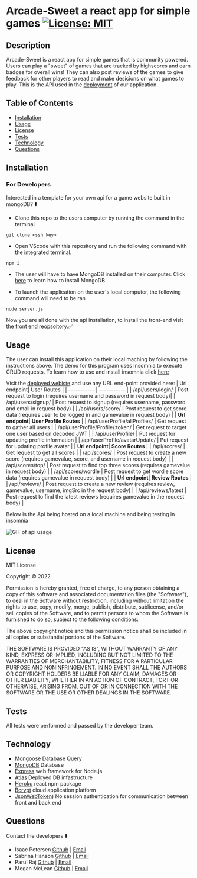 # Arcade-Sweet a react app for simple games [![License: MIT](https://img.shields.io/badge/License-MIT-yellow.svg)](https://opensource.org/licenses/MIT) 


## Description
Arcade-Sweet is a react app for simple games that is community powered.
Users can play a "sweet" of games that are tracked by highscores and earn badges for overall wins!
They can also post reviews of the games to give feedback for other players to read and make desicions on what games to play.
This is the API used in the [deployment]() of our application.


## Table of Contents 
- [Installation](#installation)
- [Usage](#usage)
- [License](#license)
- [Tests](#tests)
- [Technology](#technology)
- [Questions](#questions)

## Installation  

### For Developers
Interested in a template for your own api for a game website built in mongoDB? ⬇️

- Clone this repo to the users computer by running the command in the terminal.

`git clone <ssh key>`

- Open VScode with this repository and run the following command with the integrated terminal.

`npm i`

- The user will have to have MongoDB installed on their computer. Click [here](https://docs.mongodb.com/manual/installation/) to learn how to install MongoDB

- To launch the application on the user's local computer, the following command will need to be ran

`node server.js`



Now you are all done with the api installation, to install the front-end visit [the front end reopsoitory](https://github.com/sabhanson/arcade-sweet-front).✅
## Usage

The user can install this application on their local maching by following the instructions above. The demo for this program uses Insomnia to execute CRUD requests. To learn how to use and install insomnia click [here](https://insomnia.rest/)

Visit the [deployed webiste](https://powerful-badlands-74006.herokuapp.com/) and use any URL end-point provided here:
| Url endpoint| User Routes |
| ----------- | ----------- |
| /api/users/login/     | Post request to login  (requires username and password in request body)|
| /api/users/signup/  | Post resuest to signup    (requires username, password and email in request body)     |
| /api/users/score/   | Post request to get score data (requires user to be logged in and gamevalue in request body)       |
| **Url endpoint**| **User Profile Routes** |
| /api/userProfile/allProfiles/  | Get request to gather all users        |
| /api/userProfile/Profile/:token/  | Get request to target one user based on decoded JWT  |
| /api/userProfile/  | Put request for updating profile information        |
| /api/userProfile/avatarUpdate/   | Put request for updating profile avatar        |
| **Url endpoint**| **Score Routes** |
| /api/scores/   | Get request to get all scores        |
| /api/scores/   | Post request to create a new score (requires gamevalue, score, and username in request body)       |
| /api/scores/top/   | Post request to find top three scores (requires gamevalue in request body)       |
| /api/scores/wordle  | Post request to get wordle score data (requires gamevalue in request body)        |
| **Url endpoint**| **Review Routes** |
| /api/reviews/   | Post request to create a new review (requires review, gamevalue, username, imgSrc in the request body)        |
| /api/reviews/latest   | Post request to find the latest reviews (requires gamevalue in the request body)        |

Below is the Api being hosted on a local machine and being testing in insomnia


![GIF of api usage](./assets/backend.gif)  


## License
<p>
MIT License

  Copyright &copy; 2022 
  
  Permission is hereby granted, free of charge, to any person obtaining a copy
  of this software and associated documentation files (the "Software"), to deal
  in the Software without restriction, including without limitation the rights
  to use, copy, modify, merge, publish, distribute, sublicense, and/or sell
  copies of the Software, and to permit persons to whom the Software is
  furnished to do so, subject to the following conditions:
  
  The above copyright notice and this permission notice shall be included in all
  copies or substantial portions of the Software.
  
  THE SOFTWARE IS PROVIDED "AS IS", WITHOUT WARRANTY OF ANY KIND, EXPRESS OR
  IMPLIED, INCLUDING BUT NOT LIMITED TO THE WARRANTIES OF MERCHANTABILITY,
  FITNESS FOR A PARTICULAR PURPOSE AND NONINFRINGEMENT. IN NO EVENT SHALL THE
  AUTHORS OR COPYRIGHT HOLDERS BE LIABLE FOR ANY CLAIM, DAMAGES OR OTHER
  LIABILITY, WHETHER IN AN ACTION OF CONTRACT, TORT OR OTHERWISE, ARISING FROM,
  OUT OF OR IN CONNECTION WITH THE SOFTWARE OR THE USE OR OTHER DEALINGS IN THE
  SOFTWARE.

  </p>

## Tests
All tests were performed and passed by the developer team.

## Technology
* [Mongoose](https://mongoosejs.com/) Database Query 
* [MongoDB](https://www.mongodb.com/) Database
* [Express](https://expressjs.com/) web framework for Node.js
* [Atlas](https://www.mongodb.com/atlas/database) Deployed DB infastructure
* [Heroku](https://www.heroku.com/home) react npm package
* [Bcrypt](https://www.npmjs.com/package/bcrypt) cloud application platform
* [JsonWebToken](https://jwt.io/)) No session authentication for communication between front and back end


## Questions
Contact the developers ⬇️
* Isaac Petersen [Github](http://www.github.com/idpetersen) | [Email](mailto:isaac.petersen5@gmail.com)
* Sabrina Hanson [Github](http://www.github.com/sabhanson) | [Email](mailto:sabhanson7@gmail.com)
* Parul Raj [Github](https://github.com/sinka27) | [Email](mailto:parulraj27392@gmail.com)
* Megan McLean [Github](http://www.github.com/425megs) | [Email](mailto:425megs@gmail.com)